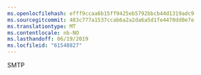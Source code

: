 ```yaml
---
ms.openlocfilehash: efff9ccaa6b15ff9425eb5792bbcb44d1319adc9
ms.sourcegitcommit: 483c777a1537ccab6a2a2da6a5d1fe4470dd0e7e
ms.translationtype: MT
ms.contentlocale: nb-NO
ms.lasthandoff: 06/19/2019
ms.locfileid: "61548827"
---
```

SMTP